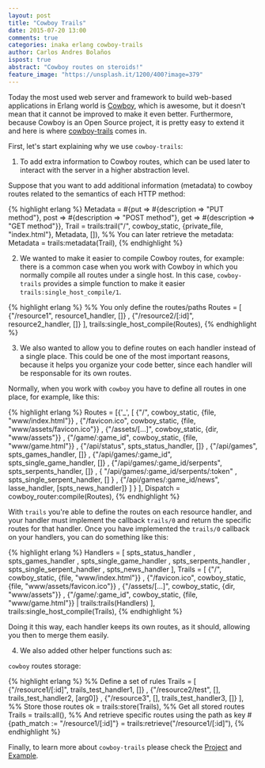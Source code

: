 ```yaml
---
layout: post
title: "Cowboy Trails"
date: 2015-07-20 13:00
comments: true
categories: inaka erlang cowboy-trails
author: Carlos Andres Bolaños
ispost: true
abstract: "Cowboy routes on steroids!"
feature_image: "https://unsplash.it/1200/400?image=379"
---
```


Today the most used web server and framework to build web-based applications in Erlang world is [Cowboy](https://github.com/ninenines/cowboy), which is awesome, but it doesn't mean that it cannot be improved to make it even better. Furthermore, because Cowboy is an Open Source project, it is pretty easy to extend it and here is where [cowboy-trails](https://github.com/inaka/cowboy-trails) comes in.
<!--more-->

First, let's start explaining why we use `cowboy-trails`:

1. To add extra information to Cowboy routes, which can be used later to interact with the server in a higher abstraction level.

Suppose that you want to add additional information (metadata) to cowboy routes related to the semantics of each HTTP method:

{% highlight erlang %}
Metadata = #{put  => #{description => "PUT method"},
             post => #{description => "POST method"},
             get  => #{description => "GET method"}},
Trail = trails:trail("/",
                     cowboy_static,
                     {private_file, "index.html"},
                     Metadata,
                     []),
%% You can later retrieve the metadata:
Metadata = trails:metadata(Trail),
{% endhighlight %}

2. We wanted to make it easier to compile Cowboy routes, for example: there is a common case when you work with Cowboy in which you normally compile all routes under a single host. In this case, `cowboy-trails` provides a simple function to make it easier `trails:single_host_compile/1`.

{% highlight erlang %}
%% You only define the routes/paths
Routes = [ {"/resource1", resource1_handler, []}
         , {"/resource2/[:id]", resource2_handler, []}
         ],
trails:single_host_compile(Routes),
{% endhighlight %}

3. We also wanted to allow you to define routes on each handler instead of a single place. This could be one of the most important reasons, because it helps you organize your code better, since each handler will be responsable for its own routes.

Normally, when you work with `cowboy` you have to define all routes in one place, for example, like this:

{% highlight erlang %}
Routes =
  [{'_',
    [ {"/", cowboy_static, {file, "www/index.html"}}
    , {"/favicon.ico", cowboy_static, {file, "www/assets/favicon.ico"}}
    , {"/assets/[...]", cowboy_static, {dir, "www/assets"}}
    , {"/game/:game_id", cowboy_static, {file, "www/game.html"}}
    , {"/api/status", spts_status_handler,  []}
    , {"/api/games", spts_games_handler, []}
    , {"/api/games/:game_id", spts_single_game_handler, []}
    , {"/api/games/:game_id/serpents", spts_serpents_handler, []}
    , { "/api/games/:game_id/serpents/:token"
      , spts_single_serpent_handler, []
      }
    , {"/api/games/:game_id/news", lasse_handler, [spts_news_handler]}
    ]
   }
  ],
Dispatch = cowboy_router:compile(Routes),
{% endhighlight %}

With `trails` you're able to define the routes on each resource handler, and your handler must implement the callback `trails/0` and return the specific routes for that handler. Once you have implemented the `trails/0` callback on your handlers, you can do something like this:

{% highlight erlang %}
Handlers =
  [ spts_status_handler
  , spts_games_handler
  , spts_single_game_handler
  , spts_serpents_handler
  , spts_single_serpent_handler
  , spts_news_handler
  ],
Trails =
  [ {"/", cowboy_static, {file, "www/index.html"}}
  , {"/favicon.ico", cowboy_static, {file, "www/assets/favicon.ico"}}
  , {"/assets/[...]", cowboy_static, {dir, "www/assets"}}
  , {"/game/:game_id", cowboy_static, {file, "www/game.html"}}
  | trails:trails(Handlers)
  ],
trails:single_host_compile(Trails),
{% endhighlight %}

Doing it this way, each handler keeps its own routes, as it should, allowing you then to merge them easily.

4. We also added other helper functions such as:

`cowboy` routes storage:

{% highlight erlang %}
%% Define a set of rules
Trails =
  [ {"/resource1/[:id]", trails_test_handler1, []}
  , {"/resource2/test", [], trails_test_handler2, [arg0]}
  , {"/resource3", [], trails_test_handler3, []}
  ],
%% Store those routes
ok = trails:store(Trails),
%% Get all stored routes
Trails = trails:all(),
%% And retrieve specific routes using the path as key
#{path_match := "/resource1/[:id]"} = trails:retrieve("/resource1/[:id]"),
{% endhighlight %}

Finally, to learn more about `cowboy-trails` please check the [Project](https://github.com/inaka/cowboy-trails) and [Example](https://github.com/inaka/cowboy-trails/tree/master/example).
